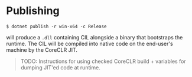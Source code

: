 # Publishing

```shell
$ dotnet publish -r win-x64 -c Release
```

will produce a `.dll` containing CIL alongside a binary that bootstraps the runtime. The CIL will be compiled into native code on the end-user's machine by the CoreCLR JIT.

> TODO: Instructions for using checked CoreCLR build + variables for dumping JIT'ed code at runtime.
